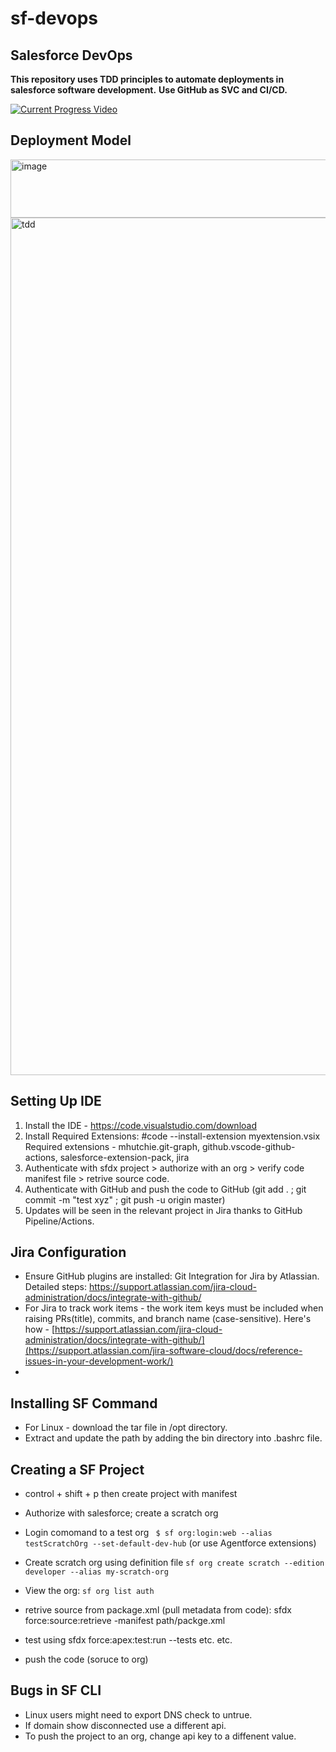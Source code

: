 # sf-devops
## Salesforce DevOps 
<strong>This repository uses TDD principles to automate deployments in salesforce software development.</strong>
<strong> Use GitHub as SVC and CI/CD. </strong>


[![Current Progress Video](https://github.com/user-attachments/assets/34773a7d-a4ad-4a4c-acb7-d9e659dda52d)](https://vimeo.com/1103750436) 



## Deployment Model
<img width="618" height="93" alt="image" src="https://github.com/user-attachments/assets/1b16de1e-4a55-4b72-9a03-5e59f9970a53" />
<img title=TDD width="1600" height="1372" alt="tdd" src="https://lh7-rt.googleusercontent.com/docsz/AD_4nXfWH8Xb0XRfEI5CVzWaPDxzzGsGHght78Lg-tiJcKpXbiE27yTQeWAwZv2oUgHJGXnViHQ13V5r2n9dN68c2zuuGcJwZ5jjijzXPF_zZ7N0w3J_oV4niqZn8PtQEWQxtqlJyIVr60VEiQEtRLSZPIKCP4T1?key=EKZ6QLmJveNRS_xcgynU5g" />

## Setting Up IDE
1. Install the IDE - https://code.visualstudio.com/download
2. Install Required Extensions: 
   #code --install-extension myextension.vsix
   Required extensions - mhutchie.git-graph, github.vscode-github-actions, salesforce-extension-pack, jira
3. Authenticate with sfdx project > authorize with an org > verify code manifest file > retrive source code.
4. Authenticate with GitHub and push the code to GitHub (git add . ; git commit -m "test xyz" ; git push -u origin master) 
5. Updates will be seen in the relevant project in Jira thanks to GitHub Pipeline/Actions.

## Jira Configuration
* Ensure GitHub plugins are installed: Git Integration for Jira by Atlassian. Detailed steps: https://support.atlassian.com/jira-cloud-administration/docs/integrate-with-github/
* For Jira to track work items - the work item keys must be included when raising PRs(title), commits, and branch name (case-sensitive). Here's how - [https://support.atlassian.com/jira-cloud-administration/docs/integrate-with-github/](https://support.atlassian.com/jira-software-cloud/docs/reference-issues-in-your-development-work/)
* 

## Installing SF Command
* For Linux - download the tar file in /opt directory.
* Extract and update the path by adding the bin directory into .bashrc file.

## Creating a SF Project
* control + shift + p then create project with manifest
* Authorize with salesforce; create a scratch org
* Login comomand to a test org ``` $ sf org:login:web --alias testScratchOrg --set-default-dev-hub``` (or use Agentforce extensions)
* Create scratch org using definition file ```sf org create scratch --edition developer --alias my-scratch-org```
* View the org: ```sf org list auth```


* retrive source from package.xml (pull metadata from code): sfdx force:source:retrieve -manifest path/packge.xml
* test using sfdx force:apex:test:run --tests etc. etc.
* push the code (soruce to org)

## Bugs in SF CLI
* Linux users might need to export DNS check to untrue.
* If domain show disconnected use a different api.
* To push the project to an org, change api key to a diffenent value.

